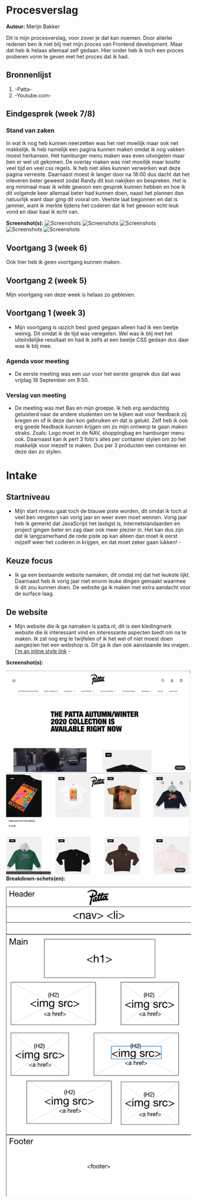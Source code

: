 # Procesverslag

**Auteur:** Merijn Bakker

Dit is mijn procesverslag, voor zover je dat kan noemen. Door allerlei redenen ben ik niet blij met mijn proces van Frontend development. Maar dat heb ik helaas allemaal zelf gedaan.
Hier onder heb ik toch een proces proberen vorm te geven met het proces dat ik had.

## Bronnenlijst

1. -Patta-
2. -Youtube.com-

## Eindgesprek (week 7/8)

### Stand van zaken

In wat ik nog heb kunnen neerzetten was het niet moeilijk maar ook net makkelijk. Ik heb namelijk een pagina kunnen maken omdat ik nog vakken moest herkansen. Het hamburger menu maken was even uitvogelen maar ben er wel uit gekomen. De overlay maken was niet moeilijk maar kostte veel tijd en veel css regels. Ik heb niet alles kunnen verwerken wat
deze pagina verreiste. Daarnaast moest ik langer door na 18:00 dus dacht dat het inleveren beter geweest zodat Randy dit kon nakijken en bespreken. Het is erg minimaal maar ik wilde gewoon een gesprek kunnen hebben en
hoe ik dit volgende keer allemaal beter had kunnen doen, naast het plannen dan natuurlijk want daar ging dit vooral om. Veelste laat begonnen en dat is jammer, want ik merkte tijdens het coderen dat
ik het gewoon echt leuk vond en daar baal ik echt van.

**Screenshot(s):**
![Screenshots](images/1.png)
![Screenshots](images/2.png)
![Screenshots](images/3.png)
![Screenshots](images/4.png)
![Screenshots](images/5.png)

## Voortgang 3 (week 6)

Ook hier heb ik geen voortgang kunnen maken.

## Voortgang 2 (week 5)

Mijn voortgang van deze week is helaas zo gebleven.

## Voortgang 1 (week 3)

- Mijn voortgang is opzich best goed gegaan alleen had ik een beetje weinig. Dit omdat ik de tijd was veregeten. Wel was ik blij met het uiteindelijke resultaat en had ik zelfs al een beetje CSS gedaan dus daar was ik blij mee.

### Agenda voor meeting

- De eerste meeting was een uur voor het eerste gesprek dus dat was vrijdag 18 September om 9:50.

### Verslag van meeting

- De meeting was met Bas en mijn groepje. Ik heb erg aandachtig geluisterd naar de andere studenten om te kijken wat voor feedback zij kregen en of ik deze dan kon gebruiken en dat is gelukt. Zelf heb ik ook erg goede feedback kunnen krijgen om zo mijn ontwerp te gaan maken straks. Zoals: Logo moet in de NAV, shoppingbag en hamburger menu ook. Daarnaast kan ik pert 3 foto's alles per container stylen om zo het makkelijk voor mezelf te maken. Dus per 3 producten een container en deze dan zo stylen.

# Intake

## Startniveau

- Mijn start niveau gaat toch de blauwe piste worden, dit omdat ik toch al veel ben vergeten van vorig jaar en weer even moet wennen. Vorig jaar heb ik gemerkt dat JavaScript het lastigst is, Internetstandaarden en project gingen beter en zag daar ook meer plezier in. Het kan dus zijn dat ik langzamerhand de rode piste op kan alleen dan moet ik eerst mijzelf weer het coderen in krijgen, en dat moet zeker gaan lukken! -

## Keuze focus

- Ik ga een bestaande website namaken, dit omdat mij dat het leukste lijkt. Daarnaast heb ik vorig jaar niet enorm leuke dingen gemaakt waarmee ik dit zou kunnen doen. De website ga ik maken met extra aandacht voor de surface laag.

## De website

- Mijn website die ik ga namaken is patta.nl, dit is een kledingmerk website die ik interessant vind en interessante aspecten biedt om na te maken. Ik zat nog erg te twijfelen of ik het wel of niet moest doen aangezien het een webshop is. Dit ga ik dan ook aanstaande les vragen. [I'm an inline style link](https://www.patta.nl/) -

**Screenshot(s):**

![Screenshots](images/patta_website.png)
![Screenhots](images/patta_website2.png)
**Breakdown-schets(en):**

![-Breakdownschets-](images/breakdownschets.png)

